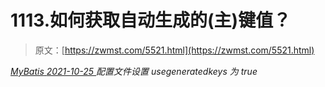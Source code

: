 <!--yml
category: 未分类
date: 0001-01-01 00:00:00
-->

# 1113.如何获取自动生成的(主)键值？

> 原文：[https://zwmst.com/5521.html](https://zwmst.com/5521.html)

   [ *MyBatis* ](https://zwmst.com/mybatis)*[ <time datetime="2021-10-26T00:12:21+08:00"> 2021-10-25 </time> ](https://zwmst.com/5521.html)  配置文件设置 usegeneratedkeys 为 true*